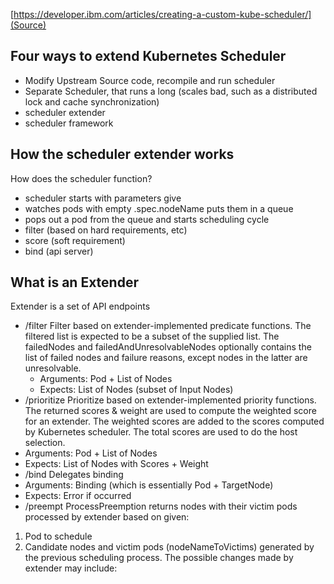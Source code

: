 [https://developer.ibm.com/articles/creating-a-custom-kube-scheduler/](Source)

## Four ways to extend Kubernetes Scheduler
- Modify Upstream Source code, recompile and run scheduler
- Separate Scheduler, that runs a long (scales bad, such as a distributed lock and cache synchronization)
- scheduler extender
- scheduler framework

## How the scheduler extender works
How does the scheduler function?
- scheduler starts with parameters give
- watches pods with empty .spec.nodeName puts them in a queue
- pops out a pod from the queue and starts scheduling cycle
- filter (based on hard requirements, etc)
- score (soft requirement)
- bind (api server)

## What is an Extender
Extender is a set of API endpoints
- /filter
  Filter based on extender-implemented predicate functions. The filtered list is expected to be a subset of the supplied list. The failedNodes and failedAndUnresolvableNodes optionally contains the list of failed nodes and failure reasons, except nodes in the latter are unresolvable.
  - Arguments: Pod + List of Nodes
  - Expects: List of Nodes (subset of Input Nodes)
- /prioritize
 Prioritize based on extender-implemented priority functions. The returned scores & weight are used to compute the weighted score for an extender. The weighted scores are added to the scores computed by Kubernetes scheduler. The total scores are used to do the host selection.
 - Arguments: Pod + List of Nodes
 - Expects: List of Nodes with Scores + Weight
- /bind
 Delegates binding
 - Arguments: Binding (which is essentially Pod + TargetNode)
 - Expects: Error if occurred
- /preempt
 ProcessPreemption returns nodes with their victim pods processed by extender based on given:
 1. Pod to schedule
 2. Candidate nodes and victim pods (nodeNameToVictims) generated by the previous scheduling process.
 The possible changes made by extender may include:
